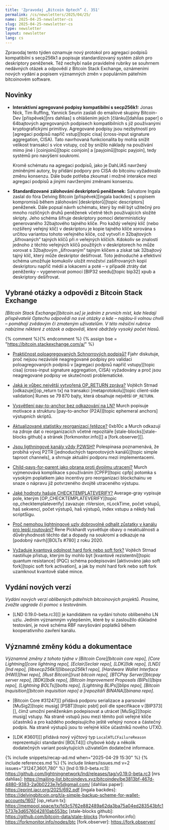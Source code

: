 ```yaml
---
title: 'Zpravodaj „Bitcoin Optech” č. 351'
permalink: /cs/newsletters/2025/04/25/
name: 2025-04-25-newsletter-cs
slug: 2025-04-25-newsletter-cs
type: newsletter
layout: newsletter
lang: cs
---
```

Zpravodaj tento týden oznamuje nový protokol pro agregaci podpisů
kompatibilní s secp256k1 a popisuje standardizovaný systém záloh pro
deskriptory peněženek. Též nechybí naše pravidelné rubriky se souhrnem
nedávných otázek a odpovědí z Bitcoin Stack Exchange, oznámeními
nových vydání a popisem významných změn v populárním páteřním bitcoinovém
software.

## Novinky

- **Interaktivní agregované podpisy kompatibilní s secp256k1:** Jonas
  Nick, Tim Ruffing, Yannick Seurin zaslali do emailové skupiny Bitcoin-Dev
  [příspěvek][nrs dahlias] s ohlášením jejich [článku][dahlias paper] o
  64bajtových agregovaných podpisech kompatibilních s již používanými
  kryptografickými primitivy. Agregované podpisy jsou nezbytností
  pro [agregaci podpisů napříč vstup][topic cisa] (cross-input signature
  aggregation, CISA). Tato navrhovaná funkcionalita by mohla snížit
  velikost transakcí s více vstupy, což by snížilo náklady na používání
  mimo jiné i [coinjoinů][topic coinjoin] a [payjoinů][topic payjoin],
  tedy systémů pro navýšení soukromí.

  Kromě schématu na agregaci podpisů, jako je DahLIAS navržený zmíněnými
  autory, by přidání podpory pro CISA do bitcoinu vyžadovalo změnu
  konsenzu. Dále bude potřeba zkoumat i možné interakce mezi agregací
  podpisů a jinými navrženými změnami konsenzu.

- **Standardizované zálohování deskriptorů peněženek:** Salvatore Ingala
  zaslal do fóra Delving Bitcoin [příspěvek][ingala backdes] s popisem
  kompromisů během zálohování [deskriptorů][topic descriptors] peněženek.
  Dále popsal návrh schématu, který by měl být užitečný pro mnoho
  rozličných druhů peněženek včetně těch používajících složité skripty.
  Jeho schéma šifruje deskriptory pomocí deterministicky generovaného
  32bajtového tajného klíče. Pro každý veřejný klíč (nebo rozšířený
  veřejný klíč) v deskriptoru je kopie tajného klíče xorována s určitou
  variantou tohoto veřejného klíče, což vytvoří _n_ 32bajtových
  „šifrovaných” tajných klíčů při _n_ veřejných klíčích. Kdokoliv se znalostí
  jednoho z těchto veřejných klíčů použitých v deskriptorech ho může
  xorovat s 32bajtovým „šifrovaným” tajným klíčem a získat tak 32bajtový
  tajný klíč, který může deskriptor dešifrovat. Toto jednoduché a efektivní
  schéma umožňuje komukoliv uložit množství zašifrovaných kopií deskriptoru
  napříč médii a lokacemi a poté – v případě ztráty dat peněženky –
  vygenerovat pomocí [BIP32 seedu][topic bip32] xpub a deskriptory dešifrovat.

## Vybrané otázky a odpovědi z Bitcoin Stack Exchange

*[Bitcoin Stack Exchange][bitcoin.se] je jedním z prvních míst, kde hledají
přispěvatelé Optechu odpovědi na své otázky a kde – najdou-li volnou chvíli –
pomáhají zvědavým či zmateným uživatelům. V této měsíční rubrice nabízíme
některé z otázek a odpovědí, které obdržely vysoký počet hlasů.*

{% comment %}<!-- https://bitcoin.stackexchange.com/search?tab=votes&q=created%3a1m..%20is%3aanswer -->{% endcomment %}
{% assign bse = "https://bitcoin.stackexchange.com/a/" %}

- [Praktičnost poloagregovaných Schnorrových podpisů?]({{bse}}125982)
  Fjahr diskutuje, proč nejsou nezávislé neagregované podpisy pro validaci
  poloagregovaných podpisů v [agregaci podpisů napříč vstupy][topic cisa]
  (cross-input signature aggregation, CISA) vyžadovány a proč jsou neagregované
  podpisy ve skutečnosti problematické.

- [Jaká je vůbec největší vytvořená OP_RETURN zpráva?]({{bse}}126131)
  Vojtěch Strnad [odkazuje][op_return tx] na transakci [metaprotokolu][topic
  client-side validation] Runes se 79 870 bajty, která obsahuje největší `OP_RETURN`.

- [Vysvětlení pay-to-anchor bez odkazování na LN?]({{bse}}126098)
  Murch popisuje motivace a strukturu [pay-to-anchor (P2A)][topic
  ephemeral anchors] výstupních skriptů.

- [Aktualizované statistiky reorganizací řetězce?]({{bse}}126019)
  0xb10c a Murch odkazují na zdroje dat o reorganizacích včetně repozitáře
  [stale-blocks][stale-blocks github] a stránek [forkmonitor.info][] a [fork.observer][].

- [Jsou ligthningové kanály vždy P2WSH?]({{bse}}125967)
  Polespinasa poznamenává, že probíhá vývoj P2TR [jednoduchých taprootových kanálů][topic
  simple taproot channels], a shrnuje aktuální podporu mezi implementacemi.

- [Child-pays-for-parent jako obrana proti dvojímu utracení?]({{bse}}126056)
  Murch vyjmenovává komplikace s používáním [CPFP][topic cpfp] potomka s vysokým poplatkem
  jako incentivy pro reorganizaci blockchainu ve snaze o nápravu
  již potvrzeného dvojitě utraceného výstupu.

- [Jaké hodnoty hašuje CHECKTEMPLATEVERIFY?]({{bse}}126133)
  Average-gray vypisuje pole, kterým  [OP_CHECKTEMPLATEVERIFY][topic
  op_checktemplateverify] zavazuje: nVersion, nLockTime, počet vstupů,
  haš sekvencí, počet výstupů, haš výstupů, index vstupu a někdy haš scriptSigu.

- [Proč nemohou lightningové uzly dobrovolně odhalit zůstatky v kanálu pro lepší routování?]({{bse}}125985)
  Rene Pickhardt vysvětluje obavy o neaktuálnosti a důvěryhodnosti těchto dat a
  dopady na soukromí a odkazuje na [podobný návrh][BOLTs #780] z roku 2020.

- [Vyžaduje kvantová odolnost hard fork nebo soft fork?]({{bse}}126122)
  Vojtěch Strnad nastiňuje přístup, kterým by mohlo být [kvantově rezistentní][topic quantum
  resistance] (PQC) schéma podepisování [aktivováno jako soft fork][topic soft
  fork activation], a jak by mohl hard fork nebo soft fork uzamknout kvantově slabé
  mince.

## Vydání nových verzí

*Vydání nových verzí oblíbených páteřních bitcoinových projektů. Prosíme,
zvažte upgrade či pomoc s testováním.*

- [LND 0.19.0-beta.rc3][] je kandidátem na vydání tohoto oblíbeného LN uzlu.
  Jedním významným vylepšením, které by si zasloužilo důkladné testování, je
  nové schéma RBF navyšování poplatků během kooperativního zavření kanálu.

## Významné změny kódu a dokumentace

_Významné změny z tohoto týdne v [Bitcoin Core][bitcoin core repo], [Core
Lightning][core lightning repo], [Eclair][eclair repo], [LDK][ldk repo],
[LND][lnd repo], [libsecp256k1][libsecp256k1 repo], [Hardware Wallet
Interface (HWI)][hwi repo], [Rust Bitcoin][rust bitcoin repo], [BTCPay
Server][btcpay server repo], [BDK][bdk repo], [Bitcoin Improvement
Proposals (BIPs)][bips repo], [Lightning BOLTs][bolts repo],
[Lightning BLIPs][blips repo], [Bitcoin Inquisition][bitcoin inquisition
repo] a [repozitáři BINANA][binana repo]._

- [Bitcoin Core #31247][] přidává podporu serializace a parsování [MuSig2][topic musig]
  [PSBT][topic psbt] polí dle specifikace v [BIP373][], čímž umožní peněženkám
  podepisovat a utrácet [MuSig2][topic musig] vstupy. Na straně vstupů jsou mezi
  těmito poli veřejné klíče účastníků a pro každého podepisujícího ještě veřejný nonce
  a částečný podpis. Na straně výstupů jsou to veřejné klíče účastníků nového UTXO.

- [LDK #3601][] přidává nový výčtový typ `LocalHTLCFailureReason` reprezentující standardní
  [BOLT4][] chybové kódy a několik dodatečných variant poskytujících uživatelům dodatečné
  informace.

{% include snippets/recap-ad.md when="2025-04-29 15:30" %}
{% include references.md %}
{% include linkers/issues.md v=2 issues="31247,3601,780" %}
[lnd 0.19.0-beta.rc3]: https://github.com/lightningnetwork/lnd/releases/tag/v0.19.0-beta.rc3
[nrs dahlias]: https://mailing-list.bitcoindevs.xyz/bitcoindev/be3813bf-467d-4880-9383-2a0b0223e7e5@gmail.com/
[dahlias paper]: https://eprint.iacr.org/2025/692.pdf
[ingala backdes]: https://delvingbitcoin.org/t/a-simple-backup-scheme-for-wallet-accounts/1607
[op_return tx]: https://mempool.space/tx/fd3c5762e882489a62da3ba75a04ed283543bfc15737e3d6576042810ab553bc
[stale-blocks github]: https://github.com/bitcoin-data/stale-blocks
[forkmonitor.info]: https://forkmonitor.info/nodes/btc
[fork.observer]: https://fork.observer/
